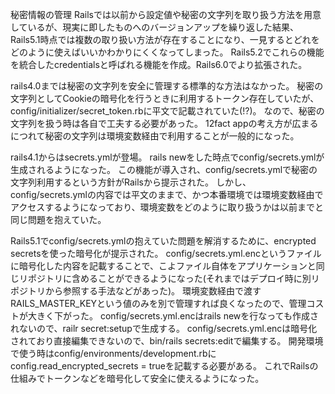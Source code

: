 秘密情報の管理
Railsでは以前から設定値や秘密の文字列を取り扱う方法を用意しているが、現実に即したものへのバージョンアップを繰り返した結果、Rails5.1時点では複数の取り扱い方法が存在することになり、一見するとどれをどのように使えばいいかわかりにくくなってしまった。
Rails5.2でこれらの機能を統合したcredentialsと呼ばれる機能を作成。Rails6.0でより拡張された。

rails4.0までは秘密の文字列を安全に管理する標準的な方法はなかった。
秘密の文字列としてCookieの暗号化を行うときに利用するトークン存在していたが、config/initializer/secret_token.rbに平文で記載されていた(!?)。
なので、秘密の文字列を扱う時は各自で工夫する必要があった。
12fact appの考え方が広まるにつれて秘密の文字列は環境変数経由で利用することが一般的になった。

rails4.1からはsecrets.ymlが登場。
rails newをした時点でconfig/secrets.ymlが生成されるようになった。
この機能が導入され、config/secrets.ymlで秘密の文字列利用するという方針がRailsから提示された。
しかし、config/secrets.ymlの内容では平文のままで、かつ本番環境では環境変数経由でアクセスするようになっており、環境変数をどのように取り扱うかは以前までと同じ問題を抱えていた。

Rails5.1でconfig/secrets.ymlの抱えていた問題を解消するために、encrypted secretsを使った暗号化が提示された。
config/secrets.yml.encというファイルに暗号化した内容を記載することで、こよファイル自体をアプリケーションと同じリポジトリに含めることができるようになった(それまではデプロイ時に別リポジトリから参照する手法などがあった)。
環境変数経由で渡すRAILS_MASTER_KEYという値のみを別で管理すれば良くなったので、管理コストが大きく下がった。
config/secrets.yml.encはrails newを行なっても作成されないので、railr secret:setupで生成する。
config/secrets.yml.encは暗号化されており直接編集できないので、bin/rails secrets:editで編集する。
開発環境で使う時はconfig/environments/development.rbにconfig.read_encrypted_secrets = trueを記載する必要がある。
これでRailsの仕組みでトークンなどを暗号化して安全に使えるようになった。
